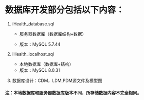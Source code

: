 #  数据库开发部分包括以下内容：

1. iHealth_database.sql  

   - 服务器数据库（数据库结构+数据）  

   - 版本：MySQL 5.7.44

2. iHealth_localhost.sql

   - 本地数据库（数据库+结构）  
   - 版本：MySQL 8.0.31 

3. 数据库设计：CDM，LDM,PDM源文件及模型图



#### 注：本地数据库和服务器数据库版本不同，所存储数据内容不完全相同。
